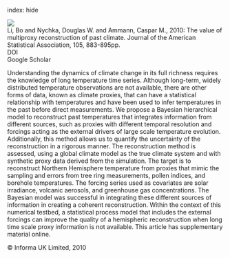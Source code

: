 index: hide

<div class="Citation">
    <div class="Citation-thumb CitationThumb-linked"  data-href="https://doi.org/10.1198/jasa.2010.ap09379">
      <img src="https://static.claimspace.cloud/climate-study-static/refs/thumbs/5/Li_et_al_2010a-thumb.png" />
    </div>

  <div class="Citation-body">
    <div class="Citation-text">Li, Bo and Nychka, Douglas W. and Ammann, Caspar M., 2010: The value of multiproxy reconstruction of past climate. <span class="Article-journal">Journal of the American Statistical Association, </span><span class="Article-volume">105, </span>883-895pp.</div>
    <div class="Citation-links">
      <div class="CitationLink" data-href="https://doi.org/10.1198/jasa.2010.ap09379">
        <div class="CitationLink-icon CitationLink-Doi"></div>
        <div class="CitationLink-text">DOI</div>
      </div>
      <div class="CitationLink" data-href="https://scholar.google.com/scholar?q=10.1198/jasa.2010.ap09379">
        <div class="CitationLink-icon CitationLink-Scholar"></div>
        <div class="CitationLink-text">Google Scholar</div>
      </div>
    </div>
  </div>
</div>

Understanding the dynamics of climate change in its full richness requires the knowledge of long temperature time series. Although long-term, widely distributed temperature observations are not available, there are other forms of data, known as climate proxies, that can have a statistical relationship with temperatures and have been used to infer temperatures in the past before direct measurements. We propose a Bayesian hierarchical model to reconstruct past temperatures that integrates information from different sources, such as proxies with different temporal resolution and forcings acting as the external drivers of large scale temperature evolution. Additionally, this method allows us to quantify the uncertainty of the reconstruction in a rigorous manner. The reconstruction method is assessed, using a global climate model as the true climate system and with synthetic proxy data derived from the simulation. The target is to reconstruct Northern Hemisphere temperature from proxies that mimic the sampling and errors from tree ring measurements, pollen indices, and borehole temperatures. The forcing series used as covariates are solar irradiance, volcanic aerosols, and greenhouse gas concentrations. The Bayesian model was successful in integrating these different sources of information in creating a coherent reconstruction. Within the context of this numerical testbed, a statistical process model that includes the external forcings can improve the quality of a hemispheric reconstruction when long time scale proxy information is not available. This article has supplementary material online.

<div class="Citation-copy">
&copy; Informa UK Limited, 2010
</div>